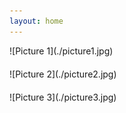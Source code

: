 ```yaml
---
layout: home
---
```


<div style="margin-bottom: 20px;">
![Picture 1](./picture1.jpg)
</div>

<div style="margin-bottom: 20px;">
![Picture 2](./picture2.jpg)
</div>

<div style="margin-bottom: 20px;">
![Picture 3](./picture3.jpg)
</div>
